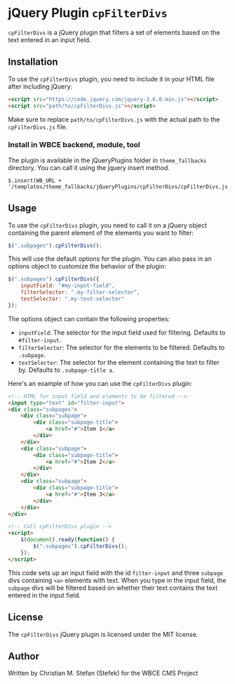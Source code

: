 jQuery Plugin `cpFilterDivs`
============================

`cpFilterDivs` is a jQuery plugin that filters a set of elements based on the text entered in an input field.

## Installation

To use the `cpFilterDivs` plugin, you need to include it in your HTML file after including jQuery:

```html
<script src="https://code.jquery.com/jquery-3.6.0.min.js"></script>
<script src="path/to/cpFilterDivs.js"></script>
```

Make sure to replace `path/to/cpFilterDivs.js` with the actual path to the `cpFilterDivs.js` file.

### Install in WBCE backend, module, tool
The plugin is available in the jQueryPlugins folder in `theme_fallbacks` directory.
You can call it using the jquery insert method.
```
$.insert(WB_URL + '/templates/theme_fallbacks/jQueryPlugins/cpFilterDivs/cpFilterDivs.js');
```


## Usage

To use the `cpFilterDivs` plugin, you need to call it on a jQuery object containing the parent element of the elements you want to filter:

```javascript
$(".subpages").cpFilterDivs();
```

This will use the default options for the plugin. You can also pass in an options object to customize the behavior of the plugin:

```javascript
$(".subpages").cpFilterDivs({
    inputField: "#my-input-field",
    filterSelector: ".my-filter-selector",
    textSelector: ".my-text-selector"
});
```

The options object can contain the following properties:
- `inputField`: The selector for the input field used for filtering. Defaults to `#filter-input`.
- `filterSelector`: The selector for the elements to be filtered. Defaults to `.subpage`.
- `textSelector`: The selector for the element containing the text to filter by. Defaults to `.subpage-title a`.

Here's an example of how you can use the `cpFilterDivs` plugin:

```html
<!-- HTML for input field and elements to be filtered -->
<input type="text" id="filter-input">
<div class="subpages">
    <div class="subpage">
        <div class="subpage-title">
            <a href="#">Item 1</a>
        </div>
    </div>
    <div class="subpage">
        <div class="subpage-title">
            <a href="#">Item 2</a>
        </div>
    </div>
    <div class="subpage">
        <div class="subpage-title">
            <a href="#">Item 3</a>
        </div>
    </div>
</div>

<!-- Call cpFilterDivs plugin -->
<script>
    $(document).ready(function() {
        $(".subpages").cpFilterDivs();
    });
</script>
```

This code sets up an input field with the id `filter-input` and three `subpage` divs containing `<a>` elements with text. When you type in the input field, the `subpage` divs will be filtered based on whether their text contains the text entered in the input field.

## License

The `cpFilterDivs` jQuery plugin is licensed under the MIT license.

## Author
Written by Christian M. Stefan (Stefek) for the WBCE CMS Project

